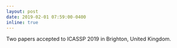 ```yaml
---
layout: post
date: 2019-02-01 07:59:00-0400
inline: true
---
```


Two papers accepted to ICASSP 2019 in Brighton, United Kingdom.